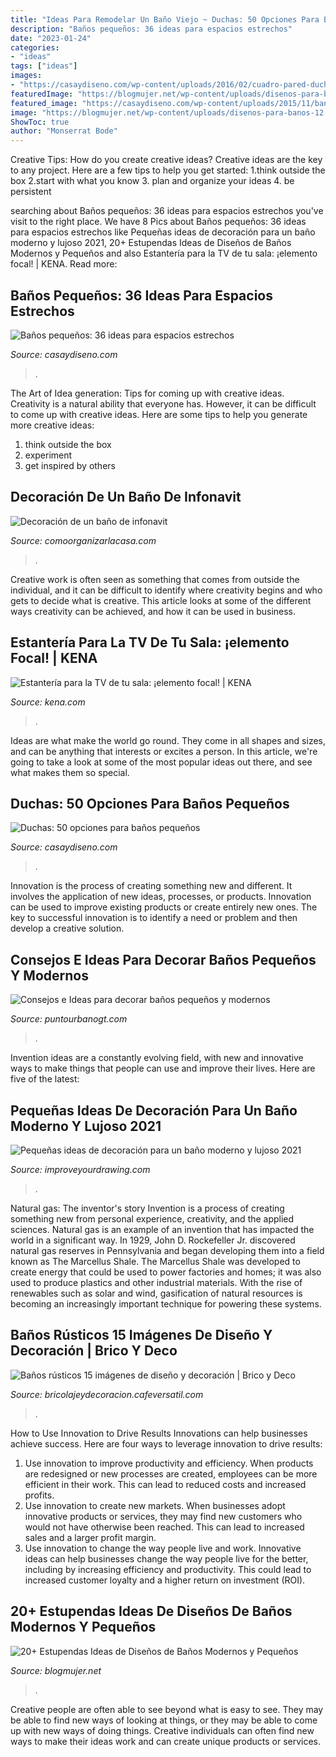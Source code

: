 ```yaml
---
title: "Ideas Para Remodelar Un Baño Viejo ~ Duchas: 50 Opciones Para Baños Pequeños"
description: "Baños pequeños: 36 ideas para espacios estrechos"
date: "2023-01-24"
categories:
- "ideas"
tags: ["ideas"]
images:
- "https://casaydiseno.com/wp-content/uploads/2016/02/cuadro-pared-ducha-bano-moderno.jpg"
featuredImage: "https://blogmujer.net/wp-content/uploads/disenos-para-banos-12.jpg"
featured_image: "https://casaydiseno.com/wp-content/uploads/2015/11/banos-pequenos-ducha-mosaico-lavabo.jpg"
image: "https://blogmujer.net/wp-content/uploads/disenos-para-banos-12.jpg"
ShowToc: true
author: "Monserrat Bode"
---
```



Creative Tips: How do you create creative ideas?
Creative ideas are the key to any project. Here are a few tips to help you get started: 
1.think outside the box 
2.start with what you know 
3. plan and organize your ideas 
4. be persistent 

	

		
searching about Baños pequeños: 36 ideas para espacios estrechos you've visit to the right place. We have 8 Pics about Baños pequeños: 36 ideas para espacios estrechos like Pequeñas ideas de decoración para un baño moderno y lujoso 2021, 20+ Estupendas Ideas de Diseños de Baños Modernos y Pequeños and also Estantería para la TV de tu sala: ¡elemento focal! | KENA. Read more:
		
    
## Baños Pequeños: 36 Ideas Para Espacios Estrechos

<img loading=lazy src="https://casaydiseno.com/wp-content/uploads/2015/11/banos-pequenos-ducha-mosaico-lavabo.jpg" onerror="this.onerror=null;this.src='https://tse3.mm.bing.net/th?id=OIP.BYPf5-qZpG0FbOPUrfPjvQHaKU&amp;pid=15.1';" alt="Baños pequeños: 36 ideas para espacios estrechos">

_Source: casaydiseno.com_

>. 

	

The Art of Idea generation: Tips for coming up with creative ideas.
Creativity is a natural ability that everyone has. However, it can be difficult to come up with creative ideas. Here are some tips to help you generate more creative ideas: 
1. think outside the box 
2. experiment 
3. get inspired by others 

    
## Decoración De Un Baño De Infonavit

<img loading=lazy src="https://comoorganizarlacasa.com/wp-content/uploads/2017/08/decoracion-bano-infonavit-4.jpg" onerror="this.onerror=null;this.src='https://tse4.mm.bing.net/th?id=OIP.IlW0quEw6DGVUK2kPItKAAHaJ3&amp;pid=15.1';" alt="Decoración de un baño de infonavit">

_Source: comoorganizarlacasa.com_

>. 

	

Creative work is often seen as something that comes from outside the individual, and it can be difficult to identify where creativity begins and who gets to decide what is creative. This article looks at some of the different ways creativity can be achieved, and how it can be used in business.

    
## Estantería Para La TV De Tu Sala: ¡elemento Focal! | KENA

<img loading=lazy src="https://kena.com/wp-content/uploads/2020/10/decoracion-para-area-de-television-colorida.jpg" onerror="this.onerror=null;this.src='https://tse2.mm.bing.net/th?id=OIP.QJQ0ZD4iK5xlajZOlzj_MgHaGt&amp;pid=15.1';" alt="Estantería para la TV de tu sala: ¡elemento focal! | KENA">

_Source: kena.com_

>. 

	

Ideas are what make the world go round. They come in all shapes and sizes, and can be anything that interests or excites a person. In this article, we're going to take a look at some of the most popular ideas out there, and see what makes them so special.

    
## Duchas: 50 Opciones Para Baños Pequeños

<img loading=lazy src="https://casaydiseno.com/wp-content/uploads/2016/02/cuadro-pared-ducha-bano-moderno.jpg" onerror="this.onerror=null;this.src='https://tse4.mm.bing.net/th?id=OIP.nBQf2KZURkVO5oX_8h7ROwHaJE&amp;pid=15.1';" alt="Duchas: 50 opciones para baños pequeños">

_Source: casaydiseno.com_

>. 

	

Innovation is the process of creating something new and different. It involves the application of new ideas, processes, or products. Innovation can be used to improve existing products or create entirely new ones. The key to successful innovation is to identify a need or problem and then develop a creative solution.

    
## Consejos E Ideas Para Decorar Baños Pequeños Y Modernos

<img loading=lazy src="https://puntourbanogt.com/wp-content/uploads/2016/06/ideas-diseño-baños-pequeños-modernos-puntourbanogt-44.jpg" onerror="this.onerror=null;this.src='https://tse1.mm.bing.net/th?id=OIP.EWYYq5OVVYnnQEq43LjBtwHaKo&amp;pid=15.1';" alt="Consejos e Ideas para decorar baños pequeños y modernos">

_Source: puntourbanogt.com_

>. 

	

Invention ideas are a constantly evolving field, with new and innovative ways to make things that people can use and improve their lives. Here are five of the latest:

    
## Pequeñas Ideas De Decoración Para Un Baño Moderno Y Lujoso 2021

<img loading=lazy src="https://www.improveyourdrawing.com/wp-content/uploads/2020/01/ann.living_69455479_505083360302368_1812635239207307255_n-681x1024.jpg" onerror="this.onerror=null;this.src='https://tse4.mm.bing.net/th?id=OIP.OfQ2r46SdZtQy7H6HuzjJwHaLI&amp;pid=15.1';" alt="Pequeñas ideas de decoración para un baño moderno y lujoso 2021">

_Source: improveyourdrawing.com_

>. 

	

Natural gas: The inventor's story
Invention is a process of creating something new from personal experience, creativity, and the applied sciences. Natural gas is an example of an invention that has impacted the world in a significant way. In 1929, John D. Rockefeller Jr. discovered natural gas reserves in Pennsylvania and began developing them into a field known as The Marcellus Shale. The Marcellus Shale was developed to create energy that could be used to power factories and homes; it was also used to produce plastics and other industrial materials. With the rise of renewables such as solar and wind, gasification of natural resources is becoming an increasingly important technique for powering these systems.

    
## Baños Rústicos 15 Imágenes De Diseño Y Decoración | Brico Y Deco

<img loading=lazy src="https://cafeversatil.com/bricoydeco/wp-content/uploads/2016/08/01_guetzli-5.jpg" onerror="this.onerror=null;this.src='https://tse2.mm.bing.net/th?id=OIP.sbdddvNJIt9A9Ux8r8TxbQHaEY&amp;pid=15.1';" alt="Baños rústicos 15 imágenes de diseño y decoración | Brico y Deco">

_Source: bricolajeydecoracion.cafeversatil.com_

>. 

	

How to Use Innovation to Drive Results
Innovations can help businesses achieve success. Here are four ways to leverage innovation to drive results:
1. Use innovation to improve productivity and efficiency. When products are redesigned or new processes are created, employees can be more efficient in their work. This can lead to reduced costs and increased profits.
2. Use innovation to create new markets. When businesses adopt innovative products or services, they may find new customers who would not have otherwise been reached. This can lead to increased sales and a larger profit margin.
3. Use innovation to change the way people live and work. Innovative ideas can help businesses change the way people live for the better, including by increasing efficiency and productivity. This could lead to increased customer loyalty and a higher return on investment (ROI).

    
## 20+ Estupendas Ideas De Diseños De Baños Modernos Y Pequeños

<img loading=lazy src="https://blogmujer.net/wp-content/uploads/disenos-para-banos-12.jpg" onerror="this.onerror=null;this.src='https://tse3.mm.bing.net/th?id=OIP.ky82YVIprdMtmWGkDncUPwHaLF&amp;pid=15.1';" alt="20+ Estupendas Ideas de Diseños de Baños Modernos y Pequeños">

_Source: blogmujer.net_

>. 

	

Creative people are often able to see beyond what is easy to see. They may be able to find new ways of looking at things, or they may be able to come up with new ways of doing things. Creative individuals can often find new ways to make their ideas work and can create unique products or services.

